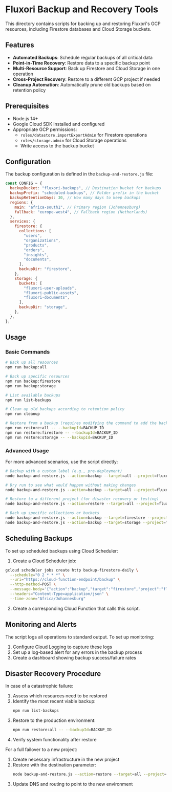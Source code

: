 # Fluxori Backup and Recovery Tools

This directory contains scripts for backing up and restoring Fluxori's GCP resources, including Firestore databases and Cloud Storage buckets.

## Features

- **Automated Backups**: Schedule regular backups of all critical data
- **Point-in-Time Recovery**: Restore data to a specific backup point
- **Multi-Resource Support**: Back up Firestore and Cloud Storage in one operation
- **Cross-Project Recovery**: Restore to a different GCP project if needed
- **Cleanup Automation**: Automatically prune old backups based on retention policy

## Prerequisites

- Node.js 14+
- Google Cloud SDK installed and configured
- Appropriate GCP permissions:
  - `roles/datastore.importExportAdmin` for Firestore operations
  - `roles/storage.admin` for Cloud Storage operations
  - Write access to the backup bucket

## Configuration

The backup configuration is defined in the `backup-and-restore.js` file:

```javascript
const CONFIG = {
  backupBucket: "fluxori-backups", // Destination bucket for backups
  backupPrefix: "scheduled-backups", // Folder prefix in the bucket
  backupRetentionDays: 30, // How many days to keep backups
  regions: {
    main: "africa-south1", // Primary region (Johannesburg)
    fallback: "europe-west4", // Fallback region (Netherlands)
  },
  services: {
    firestore: {
      collections: [
        "users",
        "organizations",
        "products",
        "orders",
        "insights",
        "documents",
      ],
      backupDir: "firestore",
    },
    storage: {
      buckets: [
        "fluxori-user-uploads",
        "fluxori-public-assets",
        "fluxori-documents",
      ],
      backupDir: "storage",
    },
  },
};
```

## Usage

### Basic Commands

```bash
# Back up all resources
npm run backup:all

# Back up specific resources
npm run backup:firestore
npm run backup:storage

# List available backups
npm run list-backups

# Clean up old backups according to retention policy
npm run cleanup

# Restore from a backup (requires modifying the command to add the backup ID)
npm run restore:all -- --backupId=BACKUP_ID
npm run restore:firestore -- --backupId=BACKUP_ID
npm run restore:storage -- --backupId=BACKUP_ID
```

### Advanced Usage

For more advanced scenarios, use the script directly:

```bash
# Backup with a custom label (e.g., pre-deployment)
node backup-and-restore.js --action=backup --target=all --project=fluxori-prod --label=pre-deployment

# Dry run to see what would happen without making changes
node backup-and-restore.js --action=backup --target=all --project=fluxori-prod --dryRun

# Restore to a different project (for disaster recovery or testing)
node backup-and-restore.js --action=restore --target=all --project=fluxori-prod --backupId=20250407-120000 --destination=fluxori-staging

# Back up specific collections or buckets
node backup-and-restore.js --action=backup --target=firestore --project=fluxori-prod --collections=users,products
node backup-and-restore.js --action=backup --target=storage --project=fluxori-prod --buckets=fluxori-user-uploads
```

## Scheduling Backups

To set up scheduled backups using Cloud Scheduler:

1. Create a Cloud Scheduler job:

```bash
gcloud scheduler jobs create http backup-firestore-daily \
  --schedule="0 2 * * *" \
  --uri="https://cloud-function-endpoint/backup" \
  --http-method=POST \
  --message-body='{"action":"backup","target":"firestore","project":"fluxori-prod"}' \
  --headers="Content-Type=application/json" \
  --time-zone="Africa/Johannesburg"
```

2. Create a corresponding Cloud Function that calls this script.

## Monitoring and Alerts

The script logs all operations to standard output. To set up monitoring:

1. Configure Cloud Logging to capture these logs
2. Set up a log-based alert for any errors in the backup process
3. Create a dashboard showing backup success/failure rates

## Disaster Recovery Procedure

In case of a catastrophic failure:

1. Assess which resources need to be restored
2. Identify the most recent viable backup:
   ```bash
   npm run list-backups
   ```
3. Restore to the production environment:
   ```bash
   npm run restore:all -- --backupId=BACKUP_ID
   ```
4. Verify system functionality after restore

For a full failover to a new project:

1. Create necessary infrastructure in the new project
2. Restore with the destination parameter:
   ```bash
   node backup-and-restore.js --action=restore --target=all --project=fluxori-prod --backupId=BACKUP_ID --destination=fluxori-failover
   ```
3. Update DNS and routing to point to the new environment
